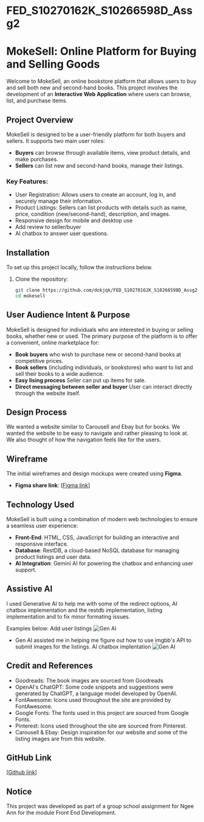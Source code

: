 # FED_S10270162K_S10266598D_Assg2

# MokeSell: Online Platform for Buying and Selling Goods

Welcome to MokeSell, an online bookstore platform that allows users to buy and sell both new and second-hand books. This project involves the development of an **Interactive Web Application** where users can browse, list, and purchase items. 

## Project Overview
MokeSell is designed to be a user-friendly platform for both buyers and sellers. It supports two main user roles:
- **Buyers** can browse through available items, view product details, and make purchases.
- **Sellers** can list new and second-hand books, manage their listings.

### Key Features:
- User Registration: Allows users to create an account, log in, and securely manage their information.
- Product Listings: Sellers can list products with details such as name, price, condition (new/second-hand), description, and images.
- Responsive design for mobile and desktop use
- Add review to seller/buyer
- AI chatbox to answer user questions.

## Installation

To set up this project locally, follow the instructions below.

1. Clone the repository:
   ```bash
   git clone https://github.com/dokjqk/FED_S10270162K_S10266598D_Assg2.git
   cd mokesell

## User Audience Intent & Purpose

MokeSell is designed for individuals who are interested in buying or selling books, whether new or used. The primary purpose of the platform is to offer a convenient, online marketplace for:

- **Book buyers** who wish to purchase new or second-hand books at competitive prices.
- **Book sellers** (including individuals, or bookstores) who want to list and sell their books to a wide audience.
- **Easy lising process** Seller can put up items for sale.
- **Direct messaging between seller and buyer** User can interact directly through the website itself.

## Design Process

We wanted a website similar to Carousell and Ebay but for books. We wanted the website to be easy to navigate and rather pleasing to look at.
We also thought of how the navigation feels like for the users.

## Wireframe

The initial wireframes and design mockups were created using **Figma**.
- **Figma share link**: [[Figma link](https://www.figma.com/design/M4vPMyuS8tFMi6d3eExeUi/Untitled?node-id=0-1&t=TOScV1YFE8sMpeMc-1)]

## Technology Used

MokeSell is built using a combination of modern web technologies to ensure a seamless user experience:

- **Front-End**: HTML, CSS, JavaScript for building an interactive and responsive interface.
- **Database**: RestDB, a cloud-based NoSQL database for managing product listings and user data.
- **AI Integration**: Gemini AI for powering the chatbox and enhancing user support.

## Assistive AI

I used Generative AI to help me with some of the redirect options, AI chatbox implementation and the restdb implementation, listing implementation and to fix minor formating issues.

Examples below:
Add user listings
![Gen AI](https://raw.githubusercontent.com/dokjqk/FED_S10270162K_S10266598D_Assg2/refs/heads/main/images/GenAI.PNG)
- Gen AI assisted me in helping me figure out how to use imgbb's API to submit images for the listings.
AI chatbox implentation
![Gen AI](https://raw.githubusercontent.com/dokjqk/FED_S10270162K_S10266598D_Assg2/refs/heads/main/images/GenAI2.PNG)



## Credit and References
- Goodreads: The book images are sourced from Goodreads
- OpenAI's ChatGPT: Some code snippets and suggestions were generated by ChatGPT, a language model developed by OpenAI.
- FontAwesome: Icons used throughout the site are provided by FontAwesome.
- Google Fonts: The fonts used in this project are sourced from Google Fonts.
- Pinterest: Icons used throughout the site are sourced from Pinterest.
- Carousell & Ebay: Design inspiration for our website and some of the listing images are from this website.

## GitHub Link
[[Github link](https://github.com/dokjqk/FED_S10270162K_S10266598D_Assg2)]

## Notice
This project was developed as part of a group school assignment for Ngee Ann for the module Front End Development.


